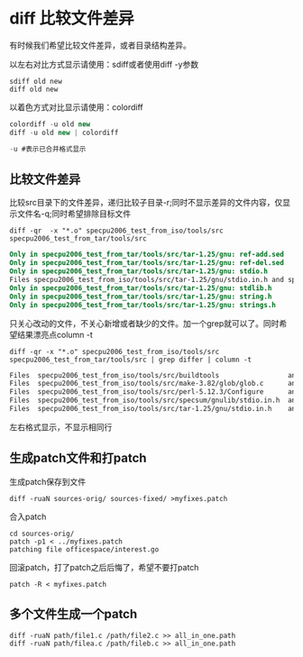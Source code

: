 diff 比较文件差异
============================
有时候我们希望比较文件差异，或者目录结构差异。  

以左右对比方式显示请使用：sdiff或者使用diff -y参数
```
sdiff old new
diff old new
```
以着色方式对比显示请使用：colordiff
```CS
colordiff -u old new 
diff -u old new | colordiff

-u #表示已合并格式显示
```




## 比较文件差异
比较src目录下的文件差异，递归比较子目录-r;同时不显示差异的文件内容，仅显示文件名-q;同时希望排除目标文件
```shell
diff -qr  -x "*.o" specpu2006_test_from_iso/tools/src specpu2006_test_from_tar/tools/src
```
```diff
Only in specpu2006_test_from_tar/tools/src/tar-1.25/gnu: ref-add.sed
Only in specpu2006_test_from_tar/tools/src/tar-1.25/gnu: ref-del.sed
Only in specpu2006_test_from_tar/tools/src/tar-1.25/gnu: stdio.h
Files specpu2006_test_from_iso/tools/src/tar-1.25/gnu/stdio.in.h and specpu2006_test_from_tar/tools/src/tar-1.25/gnu/stdio.in.h differ
Only in specpu2006_test_from_tar/tools/src/tar-1.25/gnu: stdlib.h
Only in specpu2006_test_from_tar/tools/src/tar-1.25/gnu: string.h
Only in specpu2006_test_from_tar/tools/src/tar-1.25/gnu: strings.h
```

只关心改动的文件，不关心新增或者缺少的文件。加一个grep就可以了。同时希望结果漂亮点column -t
```
diff -qr -x "*.o" specpu2006_test_from_iso/tools/src specpu2006_test_from_tar/tools/src | grep differ | column -t
```
```diff
Files  specpu2006_test_from_iso/tools/src/buildtools                 and  specpu2006_test_from_tar/tools/src/buildtools                 differ
Files  specpu2006_test_from_iso/tools/src/make-3.82/glob/glob.c      and  specpu2006_test_from_tar/tools/src/make-3.82/glob/glob.c      differ
Files  specpu2006_test_from_iso/tools/src/perl-5.12.3/Configure      and  specpu2006_test_from_tar/tools/src/perl-5.12.3/Configure      differ
Files  specpu2006_test_from_iso/tools/src/specsum/gnulib/stdio.in.h  and  specpu2006_test_from_tar/tools/src/specsum/gnulib/stdio.in.h  differ
Files  specpu2006_test_from_iso/tools/src/tar-1.25/gnu/stdio.in.h    and  specpu2006_test_from_tar/tools/src/tar-1.25/gnu/stdio.in.h    differ
```
左右格式显示，不显示相同行

## 生成patch文件和打patch
生成patch保存到文件
```
diff -ruaN sources-orig/ sources-fixed/ >myfixes.patch
```
合入patch
```
cd sources-orig/
patch -p1 < ../myfixes.patch
patching file officespace/interest.go
```
回滚patch，打了patch之后后悔了，希望不要打patch
```
patch -R < myfixes.patch
```

## 多个文件生成一个patch
```shell
diff -ruaN path/file1.c /path/file2.c >> all_in_one.path
diff -ruaN path/filea.c /path/fileb.c >> all_in_one.path
```

